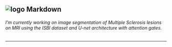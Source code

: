 
![logo Markdown](https://radiologyassistant.nl/img/containers/main/multiple-sclerosis/a50979777c4e89_MS-or-Vasc.jpg/630d3322da7b00f470b5806a5b936b11.jpg "Markdown")
---
###### I’m currently working on image segmentation of Multiple Sclerosis lesions on MRI using the ISBI dataset and U-net architecture with attention gates.
---
